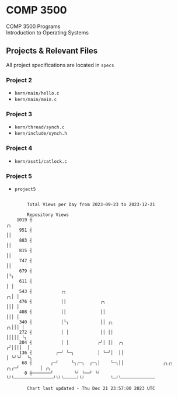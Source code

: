 # COMP 3500
COMP 3500 Programs  
Introduction to Operating Systems  
## Projects & Relevant Files
All project specifications are located in `specs`
### Project 2
- `kern/main/hello.c`
- `kern/main/main.c`
### Project 3
- `kern/thread/synch.c`
- `kern/include/synch.h`
### Project 4
- `kern/asst1/catlock.c`
### Project 5
- `project5`

```

        Total Views per Day from 2023-09-23 to 2023-12-21

        Repository Views
    1019 ┼                                                                    ╭╮
     951 ┤                                                                    ││
     883 ┤                                                                    ││
     815 ┤                                                                    ││
     747 ┤                                                                    ││
     679 ┤                                                                    │╰╮
     611 ┤                                                                    │ │
     543 ┤           ╭╮                                                     ╭╮│ │
     476 ┤           ││             ╭╮                                      │││ │
     408 ┤           ││             ││                                      │││ │
     340 ┤           │╰╮            ││ ╭╮                                 ╭╮│││ │
     272 ┤           │ │            ││ ││                                 │││││ ╰╮
     204 ┤           │ │           ╭╯│ ││  ╭╮                            ╭╯││││  │
     136 ┤         ╭─╯ ╰─╮         │ ╰─╯│  ││                            │ ╰╯╰╯  ╰╮
      68 ┤       ╭─╯     ╰╮╭─╮  ╭─╮│    ╰─╮││               ╭╮╭╮     ╭╮╭─╯        │ ╭╮
       0 ┼───────╯        ╰╯ ╰──╯ ╰╯      ╰╯╰───────────────╯╰╯╰─────╯╰╯          ╰─╯╰─────────────

        Chart last updated - Thu Dec 21 23:57:00 2023 UTC
        
```
